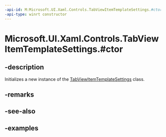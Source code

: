 ```yaml
---
-api-id: M:Microsoft.UI.Xaml.Controls.TabViewItemTemplateSettings.#ctor
-api-type: winrt constructor
---
```


# Microsoft.UI.Xaml.Controls.TabViewItemTemplateSettings.#ctor

<!--
public TabViewItemTemplateSettings ();
-->

## -description

Initializes a new instance of the [TabViewItemTemplateSettings](tabviewitemtemplatesettings.md) class.

## -remarks

## -see-also

## -examples

